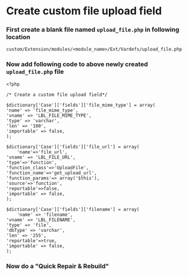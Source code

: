 # Create custom file upload field

### First create a blank file named `upload_file.php` in following location

    custom/Extension/modules/<module_name>/Ext/Vardefs/upload_file.php

### Now add following code to above newly created `upload_file.php` file

    <?php

    /* Create a custom file upload field*/
    
    $dictionary['Case']['fields']['file_mime_type'] = array(
	'name' => 'file_mime_type',
	'vname' => 'LBL_FILE_MIME_TYPE',
	'type' => 'varchar',
	'len' => '100',
	'importable' => false,
    );
    
    $dictionary['Case']['fields']['file_url'] = array(
    	'name'=>'file_url',
	'vname' => 'LBL_FILE_URL',
	'type'=>'function',
	'function_class'=>'UploadFile',
	'function_name'=>'get_upload_url',
	'function_params'=> array('$this'),
	'source'=>'function',
	'reportable'=>false,
	'importable' => false,
    );
    
    $dictionary['Case']['fields']['filename'] = array(
    	'name' => 'filename',
	'vname' => 'LBL_FILENAME',
	'type' => 'file',
	'dbType' => 'varchar',
	'len' => '255',
	'reportable'=>true,
	'importable' => false,
    );

### Now do a "Quick Repair & Rebuild"


